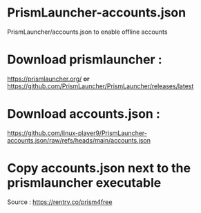 # PrismLauncher-accounts.json
PrismLauncher/accounts.json to enable offline accounts
# Download prismlauncher :
https://prismlauncher.org/
    **or**
https://github.com/PrismLauncher/PrismLauncher/releases/latest
# Download accounts.json :
https://github.com/linux-player9/PrismLauncher-accounts.json/raw/refs/heads/main/accounts.json
# Copy accounts.json next to the prismlauncher executable
Source :
https://rentry.co/prism4free
